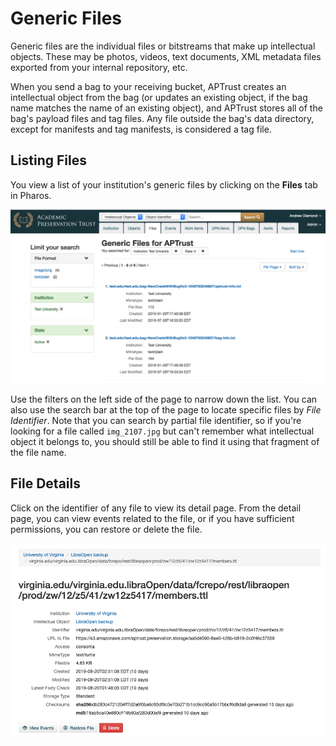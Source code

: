 # Generic Files

Generic files are the individual files or bitstreams that make up intellectual objects. These may be photos, videos, text documents, XML metadata files exported from your internal repository, etc.

When you send a bag to your receiving bucket, APTrust creates an intellectual object from the bag (or updates an existing object, if the bag name matches the name of an existing object), and APTrust stores all of the bag's payload files and tag files. Any file outside the bag's data directory, except for manifests and tag manifests, is considered a tag file.

## Listing Files

You view a list of your institution's generic files by clicking on the __Files__ tab in Pharos.

![List of Generic Files](/img/pharos/FilesList.png)

Use the filters on the left side of the page to narrow down the list. You can also use the search bar at the top of the page to locate specific files by _File Identifier_. Note that you can search by partial file identifier, so if you're looking for a file called `img_2107.jpg` but can't remember what intellectual object it belongs to, you should still be able to find it using that fragment of the file name.

## File Details

Click on the identifier of any file to view its detail page. From the detail page, you can view events related to the file, or if you have sufficient permissions, you can restore or delete the file.

![Generic File detail page](/img/pharos/FileDetail.png)

